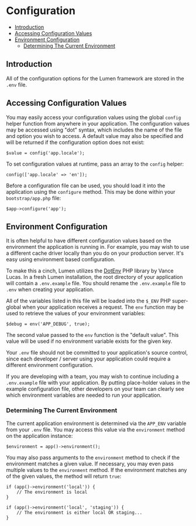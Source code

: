 # Configuration

- [Introduction](#introduction)
- [Accessing Configuration Values](#accessing-configuration-values)
- [Environment Configuration](#environment-configuration)
    - [Determining The Current Environment](#determining-the-current-environment)

<a name="introduction"></a>
## Introduction

All of the configuration options for the Lumen framework are stored in the `.env` file.

<a name="accessing-configuration-values"></a>
## Accessing Configuration Values

You may easily access your configuration values using the global `config` helper function from anywhere in your application. The configuration values may be accessed using "dot" syntax, which includes the name of the file and option you wish to access. A default value may also be specified and will be returned if the configuration option does not exist:

    $value = config('app.locale');

To set configuration values at runtime, pass an array to the `config` helper:

    config(['app.locale' => 'en']);

Before a configuration file can be used, you should load it into the application using the `configure` method. This may be done within your `bootstrap/app.php` file:

    $app->configure('app');

<a name="environment-configuration"></a>
## Environment Configuration

It is often helpful to have different configuration values based on the environment the application is running in. For example, you may wish to use a different cache driver locally than you do on your production server. It's easy using environment based configuration.

To make this a cinch, Lumen utilizes the [DotEnv](https://github.com/vlucas/phpdotenv) PHP library by Vance Lucas. In a fresh Lumen installation, the root directory of your application will contain a `.env.example` file. You should rename the `.env.example` file to `.env` when creating your application.

All of the variables listed in this file will be loaded into the `$_ENV` PHP super-global when your application receives a request. The `env` function may be used to retrieve the values of your environment variables:

    $debug = env('APP_DEBUG', true);

The second value passed to the `env` function is the "default value". This value will be used if no environment variable exists for the given key.

Your `.env` file should not be committed to your application's source control, since each developer / server using your application could require a different environment configuration.

If you are developing with a team, you may wish to continue including a `.env.example` file with your application. By putting place-holder values in the example configuration file, other developers on your team can clearly see which environment variables are needed to run your application.

<a name="determining-the-current-environment"></a>
### Determining The Current Environment

The current application environment is determined via the `APP_ENV` variable from your `.env` file. You may access this value via the `environment` method on the application instance:

    $environment = app()->environment();

You may also pass arguments to the `environment` method to check if the environment matches a given value. If necessary, you may even pass multiple values to the `environment` method. If the environment matches any of the given values, the method will return `true`:

    if (app()->environment('local')) {
        // The environment is local
    }

    if (app()->environment('local', 'staging')) {
        // The environment is either local OR staging...
    }

